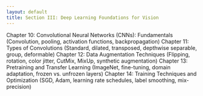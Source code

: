```yaml
---
layout: default
title: Section III: Deep Learning Foundations for Vision
---
```


Chapter 10: Convolutional Neural Networks (CNNs): Fundamentals
(Convolution, pooling, activation functions, backpropagation)
Chapter 11: Types of Convolutions
(Standard, dilated, transposed, depthwise separable, group, deformable)
Chapter 12: Data Augmentation Techniques
(Flipping, rotation, color jitter, CutMix, MixUp, synthetic augmentation)
Chapter 13: Pretraining and Transfer Learning
(ImageNet, fine-tuning, domain adaptation, frozen vs. unfrozen layers)
Chapter 14: Training Techniques and Optimization
(SGD, Adam, learning rate schedules, label smoothing, mix-precision)
